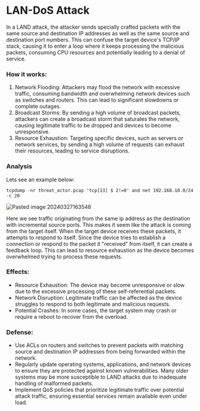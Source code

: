 # LAN-DoS Attack

In a LAND attack, the attacker sends specially crafted packets with the same source and destination IP addresses as well as the same source and destination port numbers. This can confuse the target device's TCP/IP stack, causing it to enter a loop where it keeps processing the malicious packets, consuming CPU resources and potentially leading to a denial of service.

### How it works:

1. Network Flooding: Attackers may flood the network with excessive traffic, consuming bandwidth and overwhelming network devices such as switches and routers. This can lead to significant slowdowns or complete outages.
2. Broadcast Storms: By sending a high volume of broadcast packets, attackers can create a broadcast storm that saturates the network, causing legitimate traffic to be dropped and devices to become unresponsive.
3. Resource Exhaustion: Targeting specific devices, such as servers or network services, by sending a high volume of requests can exhaust their resources, leading to service disruptions.

### Analysis

Lets see an example below:
```
tcpdump -nr threat_actor.pcap 'tcp[13] $ 2!=0' and net 192.168.10.0/24 -c 20
```

![Pasted image 20240327163548](https://github.com/lm3nitro/Projects/assets/55665256/7bbb6ac9-69b5-4084-b351-0b4c04b54a0d)

Here we see traffic originating from the same ip address as the destination with incremental source ports. This makes it seem like the attack is coming from the target itself. When the target device receives these packets, it attempts to respond to itself. Since the device tries to establish a connection or respond to the packet it "received" from itself, it can create a feedback loop. This can lead to resource exhaustion as the device becomes overwhelmed trying to process these requests.

### Effects:

+ Resource Exhaustion: The device may become unresponsive or slow due to the excessive processing of these self-referential packets.
+ Network Disruption: Legitimate traffic can be affected as the device struggles to respond to both legitimate and malicious requests.
+ Potential Crashes: In some cases, the target system may crash or require a reboot to recover from the overload.

### Defense:

+ Use ACLs on routers and switches to prevent packets with matching source and destination IP addresses from being forwarded within the network.
+ Regularly update operating systems, applications, and network devices to ensure they are protected against known vulnerabilities. Many older systems may be more susceptible to LAND attacks due to inadequate handling of malformed packets.
+ Implement QoS policies that prioritize legitimate traffic over potential attack traffic, ensuring essential services remain available even under load.
